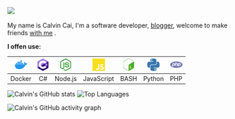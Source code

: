 ![](https://readme-typing-svg.demolab.com/?font=Fira+Code&size=30&pause=1000&color=58A6FF&width=435&lines=Calvin+Cai)

My name is Calvin Cai, I'm a software developer, [blogger](https://www.caiyunlin.com), welcome to make friends [with me](mailto:cylin2000@163.com) . 

<b>I offen use:</b>

| <img height="28" src="assets/img/docker.svg">  | <img height="28" src="assets/img/csharp.svg"> | <img height="28" src="assets/img/nodedotjs.svg"> | <img height="28" src="assets/img/javascript.svg"> | <img height="28" src="assets/img/gnubash.svg"> | <img height="28" src="assets/img/python.svg"> | <img height="28" src="assets/img/php.svg"> |
| :---------------: | :---------------: | :---------------: | :---------------: | :---------------: | :---------------: | :---------------: |
| Docker  | C# | Node.js | JavaScript | BASH | Python | PHP |



<!-- https://github.com/anuraghazra/github-readme-stats -->
![Calvin's GitHub stats](https://github-readme-stats.vercel.app/api?username=caiyunlin&theme=github_dark&hide_border=true&show_icons=true&card_width=530)
![Top Languages](https://github-readme-stats.vercel.app/api/top-langs/?username=caiyunlin&theme=github_dark&hide_border=true&layout=compact&langs_count=8)

<!-- https://github.com/ashutosh00710/github-readme-activity-graph -->
![Calvin's GitHub activity graph](https://github-readme-activity-graph.vercel.app/graph?username=caiyunlin&theme=github-dark&hide_border=true)
